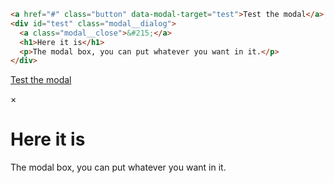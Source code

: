 ```html
<a href="#" class="button" data-modal-target="test">Test the modal</a>
<div id="test" class="modal__dialog">
  <a class="modal__close">&#215;</a>
  <h1>Here it is</h1>
  <p>The modal box, you can put whatever you want in it.</p>
</div>
```
<a href="#" class="button" data-modal-target="test">Test the modal</a>
<div id="test" class="modal__dialog">
  <a class="modal__close">&#215;</a>
  <h1>Here it is</h1>
  <p>The modal box, you can put whatever you want in it.</p>
</div>

